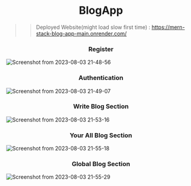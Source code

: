 <h1 align=center> BlogApp </h1>

>> Deployed Website(might load slow first time) : https://mern-stack-blog-app-main.onrender.com/

<h3 align=center> Register </h3>

![Screenshot from 2023-08-03 21-48-56](https://github.com/singhxayush/BlogApp/assets/90480489/2acfbe3c-09b7-4069-a35f-04cbe1cdb73c)

<h3 align=center> Authentication </h3>

![Screenshot from 2023-08-03 21-49-07](https://github.com/singhxayush/BlogApp/assets/90480489/f2e875e9-6862-40a3-ade2-d58c4b6f333c)

<h3 align=center> Write Blog Section </h3>

![Screenshot from 2023-08-03 21-53-16](https://github.com/singhxayush/BlogApp/assets/90480489/84358b79-9f87-4643-b454-2f11334bb879)

<h3 align=center> Your All Blog Section </h3>

![Screenshot from 2023-08-03 21-55-18](https://github.com/singhxayush/BlogApp/assets/90480489/9fc7b49a-c49f-4379-857d-b85ee5e18bdd)

<h3 align=center> Global Blog Section </h3>

![Screenshot from 2023-08-03 21-55-29](https://github.com/singhxayush/BlogApp/assets/90480489/e216ad69-204b-4046-82cf-a33505925653)
